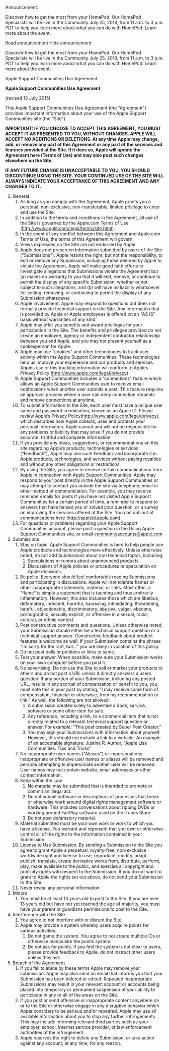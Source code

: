 Announcement:

Discover how to get the most from your HomePod. Our HomePod Specialists will be live in the Community July 25, 2018, from 11 a.m. to 3 p.m. PDT to help you learn more about what you can do with HomePod. Learn more about the event.

Read announcement Hide announcement

Discover how to get the most from your HomePod. Our HomePod Specialists will be live in the Community July 25, 2018, from 11 a.m. to 3 p.m. PDT to help you learn more about what you can do with HomePod. Learn more about the event.

Apple Support Communities Use Agreement

**Apple Support Communities Use Agreement**

(revised 13 July 2015)

This Apple Support Communities Use Agreement (the "Agreement") provides important information about your use of the Apple Support Communities site (the "Site").

**IMPORTANT: IF YOU CHOOSE TO ACCEPT THIS AGREEMENT, YOU MUST ACCEPT IT AS PRESENTED TO YOU, WITHOUT CHANGES. APPLE WILL ACCEPT NO ADDITIONS OR DELETIONS. At any time Apple may change, add, or remove any part of this Agreement or any part of the services and features provided at the Site. If it does so, Apple will update the Agreement here (Terms of Use) and may also post such changes elsewhere on the Site.**

**IF ANY FUTURE CHANGE IS UNACCEPTABLE TO YOU, YOU SHOULD DISCONTINUE USING THE SITE. YOUR CONTINUED USE OF THE SITE WILL ALWAYS INDICATE YOUR ACCEPTANCE OF THIS AGREEMENT AND ANY CHANGES TO IT.**

1.  General
    1.  As long as you comply with the Agreement, Apple grants you a personal, non-exclusive, non-transferable, limited privilege to enter and use the Site.
    2.  In addition to the terms and conditions in the Agreement, all use of the Site is governed by the Apple.com Terms of Use (http://www.apple.com/legal/terms/site.html).
    3.  In the event of any conflict between this Agreement and Apple.com Terms of Use, the terms of this Agreement will govern.
    4.  Views expressed on the Site are not endorsed by Apple.
    5.  Apple does not prescreen information submitted by users of the Site ("Submissions"). Apple retains the right, but not the responsibility, to edit or remove any Submission, including those deemed by Apple to violate the Agreement. Apple will make good faith efforts to investigate allegations that Submissions violate the Agreement but (a) makes no warranty to you that it will edit, remove, or continue to permit the display of any specific Submission, whether or not subject to such allegations, and (b) will have no liability whatsoever for editing, removing, or continuing to permit the display of any Submission whatsoever.
    6.  Apple involvement. Apple may respond to questions but does not formally provide technical support on the Site. Any information that is provided by Apple or Apple employees is offered on an "AS IS" basis without warranties of any kind.
    7.  Apple may offer you benefits and award privileges for your participation in the Site. The benefits and privileges provided do not create an employee, agency or independent contractor relationship between you and Apple, and you may not present yourself as a spokesperson for Apple.
    8.  Apple may use "cookies" and other technologies to track user activity within the Apple Support Communities. These technologies help us improve your experience and our products and services. Apples use of this tracking information will conform to Apples Privacy Policy (http://www.apple.com/legal/privacy)
    9.  Apple Support Communities includes a "connections" feature which allows an Apple Support Communities user to receive email notifications when another user submits a post. This feature requires an approval process where a user can deny connection requests and remove connections at anytime.
    10.  To submit information to the Site, each user must have a unique user name and password combination, known as an Apple ID. Please review Apple’s Privacy Policy(http://www.apple.com/legal/privacy), which describes how Apple collects, uses and protects your personal information. Apple cannot and will not be responsible for any problems or liability that may arise if you do not provide accurate, truthful and complete information.
    11.  If you provide any ideas, suggestions, or recommendations on this site regarding Apple’s products, technologies or services (“Feedback”), Apple may use such Feedback and incorporate it in Apple products, technologies, and services without paying royalties and without any other obligations or restrictions.
    12.  By using the Site, you agree to receive certain communications from Apple in connection with Apple Support Communities. Apple may respond to your post directly in the Apple Support Communities or may attempt to contact you outside the site via telephone, email or other method of communication. For example, you may receive reminder emails for posts if you have not visited Apple Support Communities for a certain period of time, a reminder to respond to answers that have helped you or solved your question, or a survey on improving the services offered at the Site. You can opt-out of communications here (http://appleid.apple.com).
    13.  For questions or problems regarding your Apple Support Communities account, please post a question in the Using Apple Support Communities site, or email communityaccounts@apple.com
2.  Submissions
    1.  Stay on topic. Apple Support Communities is here to help people use Apple products and technologies more effectively. Unless otherwise noted, do not add Submissions about non technical topics, including:
        1.  Speculations or rumors about unannounced products.
        2.  Discussions of Apple policies or procedures or speculation on Apple decisions.
    2.  Be polite. Everyone should feel comfortable reading Submissions and participating in discussions. Apple will not tolerate flames or other inappropriate statements, material, or links. Most often, a "flame" is simply a statement that is taunting and thus arbitrarily inflammatory. However, this also includes those which are libelous, defamatory, indecent, harmful, harassing, intimidating, threatening, hateful, objectionable, discriminatory, abusive, vulgar, obscene, pornographic, sexually explicit, or offensive in a sexual, racial, cultural, or ethnic context.
    3.  Post constructive comments and questions. Unless otherwise noted, your Submission should either be a technical support question or a technical support answer. Constructive feedback about product features is welcome as well. If your Submission contains the phrase "Im sorry for the rant, but…" you are likely in violation of this policy.
    4.  Do not post polls or petitions or links to same.
    5.  Test your answer. When possible, make sure your Submission works on your own computer before you post it.
    6.  No advertising. Do not use the Site to sell or market your products to others and do not post a URL unless it directly answers a users question. If any portion of your Submission, including any posted URL, results in any accrual of compensation or benefit to you, you must note this in your post by stating, "I may receive some form of compensation, financial or otherwise, from my recommendation or link." As well, the following are not allowed:
        1.  A submission created solely to advertise a book, service, software or some other item for sale.
        2.  Any reference, including a link, to a commercial item that is not directly related to a relevant technical support question or answer. For example: "This post created by Super Post Creator."
        3.  You may sign your Submissions with information about yourself. However, this should not include a link to a website. An example of an acceptable signature: Justine R. Author, "Apple Lisa Communities: Tips and Tricks"
    7.  No inappropriate user names ("Aliases") or impersonations. Inappropriate or offensive user names or aliases will be removed and persons attempting to impersonate another user will be removed. User names may not contain website, email addresses or other contact information.
    8.  Keep within the Law
        1.  No material may be submitted that is intended to promote or commit an illegal act.
        2.  Do not submit software or descriptions of processes that break or otherwise work around digital rights management software or hardware. This includes conversations about ripping DVDs or working around FairPlay software used on the iTunes Store.
        3.  Do not post defamatory material.
    9.  Material submitted must be your own work or work to which you have a license. You warrant and represent that you own or otherwise control all of the rights to the information contained in your Submission.
    10.  License to Use Submission. By sending a Submission to the Site you agree to grant Apple a perpetual, royalty-free, non-exclusive worldwide right and license to use, reproduce, modify, adapt, publish, translate, create derivative works from, distribute, perform, play, make available to the public, and exercise all copyright and publicity rights with respect to the Submission. If you do not want to grant to Apple the rights set out above, do not send your Submission to the Site.
    11.  Never reveal any personal information.
3.  Minors
    1.  You must be at least 13 years old to post to the Site. If you are over 13 years old but have not yet reached the age of majority, you must have your parent or guardians permissions to post to the Site.
4.  Interference with the Site
    1.  You agree to not interfere with or disrupt the Site.
    2.  Apple may provide a system whereby users acquire points for various activities.
        1.  Do not game the system. You agree to not create multiple IDs or otherwise manipulate the points system.
        2.  Do not ask for points. If you feel the system is not clear to users, please provide feedback to Apple. do not instruct other users unless they ask.
5.  Breach of the Agreement
    1.  If you fail to abide by these terms Apple may remove your submission. Apple may also send an email that informs you that your Submission has been deleted or edited. Repeated inappropriate Submissions may result in your relevant account or accounts being placed into temporary or permanent suspension of your ability to participate in any or all of the areas on the Site.
    2.  If you post or send offensive or inappropriate content anywhere on or to the Site or otherwise engage in any disruptive behavior which Apple considers to be serious and/or repeated, Apple may use all available information about you to stop any further infringements. This may include informing relevant third parties such as your employer, school, Internet service provider, or law enforcement authorities of the infringement.
    3.  Apple reserves the right to delete any Submission, or take action against any account, at any time, for any reason.
